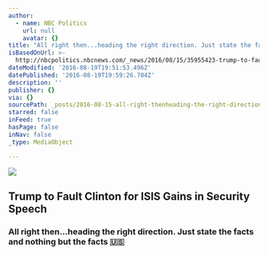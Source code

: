 ```yaml
---
author:
  - name: NBC Politics
    url: null
    avatar: {}
title: "All right then...heading the right direction. Just state the facts and nothing but the facts \uD83C\uDDFA\uD83C\uDDF8"
isBasedOnUrl: >-
  http://nbcpolitics.nbcnews.com/_news/2016/08/15/35955423-trump-to-fault-clinton-for-isis-gains-in-security-speech?d=1
dateModified: '2016-08-19T19:51:53.496Z'
datePublished: '2016-08-19T19:59:26.704Z'
description: ''
publisher: {}
via: {}
sourcePath: _posts/2016-08-15-all-right-thenheading-the-right-direction-just-state-the.md
starred: false
inFeed: true
hasPage: false
inNav: false
_type: MediaObject

---
```

<article style=""><img src="https://imgflo.herokuapp.com/graph/vahj1ThiexotieMo/c11459c20bb648b5c006c5fdbd87572b/noop.jpg?input=http%3A%2F%2Fcdn.lib.newsvine.com%2Fchrome%2Fnbcpolitics%2Fimages%2Fdefaultog.jpg" /><h1>Trump to Fault Clinton for ISIS Gains in Security Speech</h1></article>

### All right then...heading the right direction. Just state the facts and nothing but the facts 🇺🇸